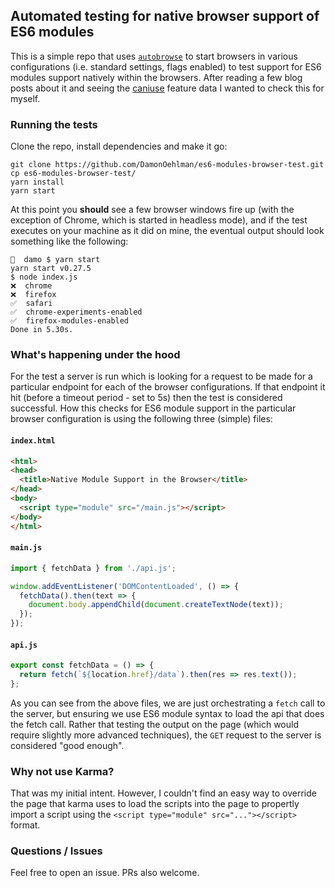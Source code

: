 ## Automated testing for native browser support of ES6 modules

This is a simple repo that uses [`autobrowse`](https://github.com/DamonOehlman/autobrowse) to start browsers in various configurations (i.e. standard settings, flags enabled) to test support for ES6 modules support natively within the browsers.  After reading a few blog posts about it and seeing the [caniuse](http://caniuse.com/#feat=es6-module) feature data I wanted to check this for myself.

### Running the tests

Clone the repo, install dependencies and make it go:

```
git clone https://github.com/DamonOehlman/es6-modules-browser-test.git
cp es6-modules-browser-test/
yarn install
yarn start
```

At this point you __should__ see a few browser windows fire up (with the exception of Chrome, which is started in headless mode), and if the test executes on your machine as it did on mine, the eventual output should look something like the following:

```
👤  damo $ yarn start
yarn start v0.27.5
$ node index.js
❌  chrome
❌  firefox
✅  safari
✅  chrome-experiments-enabled
✅  firefox-modules-enabled
Done in 5.30s.
```

### What's happening under the hood

For the test a server is run which is looking for a request to be made for a particular endpoint for each of the browser configurations.  If that endpoint it hit (before a timeout period - set to 5s) then the test is considered successful.  How this checks for ES6 module support in the particular browser configuration is using the following three (simple) files:

#### `index.html`

```html
<html>
<head>
  <title>Native Module Support in the Browser</title>
</head>
<body>
  <script type="module" src="/main.js"></script>
</body>
</html>
```

#### `main.js`

```js
import { fetchData } from './api.js';

window.addEventListener('DOMContentLoaded', () => {
  fetchData().then(text => {
    document.body.appendChild(document.createTextNode(text));
  });
});
```

#### `api.js`

```js
export const fetchData = () => {
  return fetch(`${location.href}/data`).then(res => res.text());
};
```

As you can see from the above files, we are just orchestrating a `fetch` call to the server, but ensuring we use ES6 module syntax to load the api that does the fetch call.  Rather that testing the output on the page (which would require slightly more advanced techniques), the `GET` request to the server is considered "good enough".

### Why not use Karma?

That was my initial intent.  However, I couldn't find an easy way to override the page that karma uses to load the scripts into the page to propertly import a script using the `<script type="module" src="..."></script>` format.

### Questions / Issues

Feel free to open an issue.  PRs also welcome.

